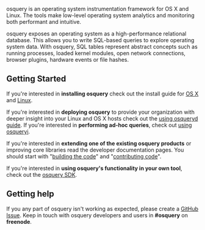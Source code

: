 osquery is an operating system instrumentation framework for OS X and Linux.
The tools make low-level operating system analytics and monitoring both performant and intuitive.

osquery exposes an operating system as a high-performance relational database. This allows you to write SQL-based queries to explore operating system data. With osquery, SQL tables represent abstract concepts such as running processes, loaded kernel modules, open network connections, browser plugins, hardware events or file hashes.

## Getting Started

If you're interested in **installing osquery** check out the install guide for [OS X](installation/install-os-x) and [Linux](installation/install-linux).

If you're interested in **deploying osquery** to provide your organization with deeper insight into your Linux and OS X hosts check out the [using osqueryd guide](introduction/using-osqueryd).
If you're interested in **performing ad-hoc queries**, check out [using osqueryi](introduction/using-osqueryi).

If you're interested in **extending one of the existing osquery products** or improving core libraries read the developer documentation pages. You should start with "[building the code](development/building)" and "[contributing code](development/contributing-code)".

If you're interested in **using osquery's functionality in your own tool**, check out the [osquery SDK](development/osquery-sdk).

## Getting help

If you any part of osquery isn't working as expected, please create a [GitHub Issue](https://github.com/facebook/osquery/issues).
Keep in touch with osquery developers and users in **#osquery** on **freenode**.
